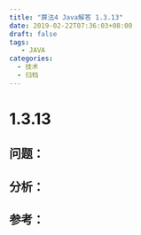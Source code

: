 ```yaml
---
title: "算法4 Java解答 1.3.13"
date: 2019-02-22T07:36:03+08:00
draft: false
tags:
   - JAVA
categories:
  - 技术
  - 归档
---
```



# 1.3.13

## 问题：


## 分析：


## 参考：


